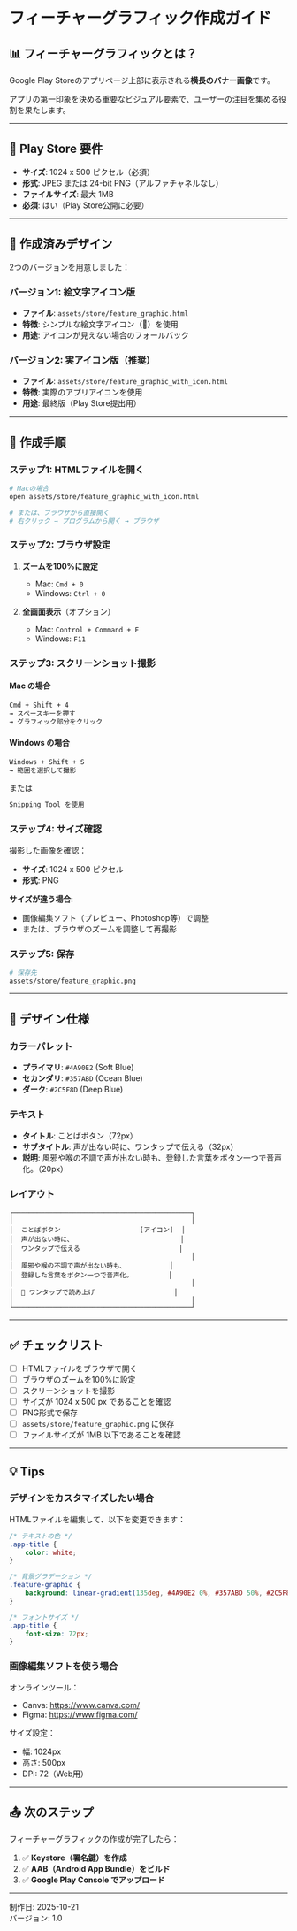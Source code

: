 # フィーチャーグラフィック作成ガイド

## 📊 フィーチャーグラフィックとは？

Google Play Storeのアプリページ上部に表示される**横長のバナー画像**です。

アプリの第一印象を決める重要なビジュアル要素で、ユーザーの注目を集める役割を果たします。

---

## 📏 Play Store 要件

- **サイズ**: 1024 x 500 ピクセル（必須）
- **形式**: JPEG または 24-bit PNG（アルファチャネルなし）
- **ファイルサイズ**: 最大 1MB
- **必須**: はい（Play Store公開に必要）

---

## 🎨 作成済みデザイン

2つのバージョンを用意しました：

### バージョン1: 絵文字アイコン版
- **ファイル**: `assets/store/feature_graphic.html`
- **特徴**: シンプルな絵文字アイコン（💬）を使用
- **用途**: アイコンが見えない場合のフォールバック

### バージョン2: 実アイコン版（推奨）
- **ファイル**: `assets/store/feature_graphic_with_icon.html`
- **特徴**: 実際のアプリアイコンを使用
- **用途**: 最終版（Play Store提出用）

---

## 📸 作成手順

### ステップ1: HTMLファイルを開く

```bash
# Macの場合
open assets/store/feature_graphic_with_icon.html

# または、ブラウザから直接開く
# 右クリック → プログラムから開く → ブラウザ
```

### ステップ2: ブラウザ設定

1. **ズームを100%に設定**
   - Mac: `Cmd + 0`
   - Windows: `Ctrl + 0`

2. **全画面表示**（オプション）
   - Mac: `Control + Command + F`
   - Windows: `F11`

### ステップ3: スクリーンショット撮影

#### Mac の場合
```bash
Cmd + Shift + 4
→ スペースキーを押す
→ グラフィック部分をクリック
```

#### Windows の場合
```bash
Windows + Shift + S
→ 範囲を選択して撮影
```

または

```bash
Snipping Tool を使用
```

### ステップ4: サイズ確認

撮影した画像を確認：
- **サイズ**: 1024 x 500 ピクセル
- **形式**: PNG

**サイズが違う場合**:
- 画像編集ソフト（プレビュー、Photoshop等）で調整
- または、ブラウザのズームを調整して再撮影

### ステップ5: 保存

```bash
# 保存先
assets/store/feature_graphic.png
```

---

## 🎨 デザイン仕様

### カラーパレット

- **プライマリ**: `#4A90E2` (Soft Blue)
- **セカンダリ**: `#357ABD` (Ocean Blue)
- **ダーク**: `#2C5F8D` (Deep Blue)

### テキスト

- **タイトル**: ことばボタン（72px）
- **サブタイトル**: 声が出ない時に、ワンタップで伝える（32px）
- **説明**: 風邪や喉の不調で声が出ない時も、登録した言葉をボタン一つで音声化。（20px）

### レイアウト

```
┌─────────────────────────────────────────────┐
│                                             │
│  ことばボタン                    [アイコン]  │
│  声が出ない時に、                           │
│  ワンタップで伝える                         │
│                                             │
│  風邪や喉の不調で声が出ない時も、           │
│  登録した言葉をボタン一つで音声化。         │
│                                             │
│  📱 ワンタップで読み上げ                    │
│                                             │
└─────────────────────────────────────────────┘
```

---

## ✅ チェックリスト

- [ ] HTMLファイルをブラウザで開く
- [ ] ブラウザのズームを100%に設定
- [ ] スクリーンショットを撮影
- [ ] サイズが 1024 x 500 px であることを確認
- [ ] PNG形式で保存
- [ ] `assets/store/feature_graphic.png` に保存
- [ ] ファイルサイズが 1MB 以下であることを確認

---

## 💡 Tips

### デザインをカスタマイズしたい場合

HTMLファイルを編集して、以下を変更できます：

```css
/* テキストの色 */
.app-title {
    color: white;
}

/* 背景グラデーション */
.feature-graphic {
    background: linear-gradient(135deg, #4A90E2 0%, #357ABD 50%, #2C5F8D 100%);
}

/* フォントサイズ */
.app-title {
    font-size: 72px;
}
```

### 画像編集ソフトを使う場合

オンラインツール：
- Canva: https://www.canva.com/
- Figma: https://www.figma.com/

サイズ設定：
- 幅: 1024px
- 高さ: 500px
- DPI: 72（Web用）

---

## 📤 次のステップ

フィーチャーグラフィックの作成が完了したら：

1. ✅ **Keystore（署名鍵）を作成**
2. ✅ **AAB（Android App Bundle）をビルド**
3. ✅ **Google Play Console でアップロード**

---

制作日: 2025-10-21  
バージョン: 1.0


